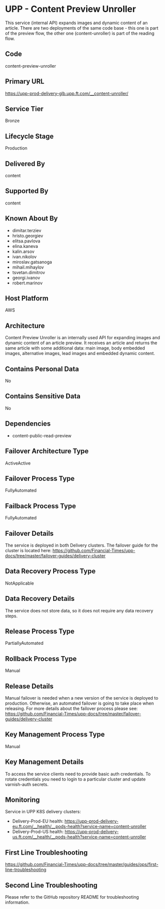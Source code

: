 # UPP - Content Preview Unroller

This service (internal API) expands images and dynamic content of an article. There are two deployments of the same code base - this one is part of the preview flow, the other one (content-unroller) is part of the reading flow.

## Code

content-preview-unroller

## Primary URL

<https://upp-prod-delivery-glb.upp.ft.com/__content-unroller/>

## Service Tier

Bronze

## Lifecycle Stage

Production

## Delivered By

content

## Supported By

content

## Known About By

- dimitar.terziev
- hristo.georgiev
- elitsa.pavlova
- elina.kaneva
- kalin.arsov
- ivan.nikolov
- miroslav.gatsanoga
- mihail.mihaylov
- tsvetan.dimitrov
- georgi.ivanov
- robert.marinov

## Host Platform

AWS

## Architecture

Content Preview Unroller is an internally used API for expanding images and dynamic content of an article preview. It receives an article and returns the same article with some additional data: main image, body embedded images, alternative images, lead images and embedded dynamic content.

## Contains Personal Data

No

## Contains Sensitive Data

No

## Dependencies

- content-public-read-preview

## Failover Architecture Type

ActiveActive

## Failover Process Type

FullyAutomated

## Failback Process Type

FullyAutomated

## Failover Details

The service is deployed in both Delivery clusters.
The failover guide for the cluster is located here:
<https://github.com/Financial-Times/upp-docs/tree/master/failover-guides/delivery-cluster>

## Data Recovery Process Type

NotApplicable

## Data Recovery Details

The service does not store data, so it does not require any data recovery steps.

## Release Process Type

PartiallyAutomated

## Rollback Process Type

Manual

## Release Details

Manual failover is needed when a new version of
the service is deployed to production.
Otherwise, an automated failover is going to take place when releasing.
For more details about the failover process please see: <https://github.com/Financial-Times/upp-docs/tree/master/failover-guides/delivery-cluster>

## Key Management Process Type

Manual

## Key Management Details

To access the service clients need to provide basic auth credentials.
To rotate credentials you need to login to a particular cluster and update varnish-auth secrets.

## Monitoring

Service in UPP K8S delivery clusters:

- Delivery-Prod-EU health: <https://upp-prod-delivery-eu.ft.com/__health/__pods-health?service-name=content-unroller>
- Delivery-Prod-US health: <https://upp-prod-delivery-us.ft.com/__health/__pods-health?service-name=content-unroller>

## First Line Troubleshooting

<https://github.com/Financial-Times/upp-docs/tree/master/guides/ops/first-line-troubleshooting>

## Second Line Troubleshooting

Please refer to the GitHub repository README for troubleshooting information.
